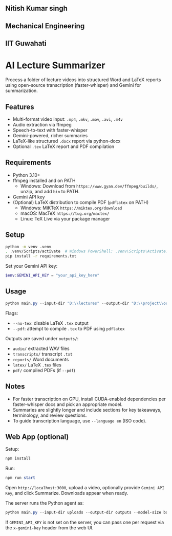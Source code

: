 ## Nitish Kumar singh
## Mechanical Engineering
## IIT Guwahati

# AI Lecture Summarizer

Process a folder of lecture videos into structured Word and LaTeX reports using open-source transcription (faster-whisper) and Gemini for summarization.

## Features
- Multi-format video input: `.mp4`, `.mkv`, `.mov`, `.avi`, `.m4v`
- Audio extraction via ffmpeg
- Speech-to-text with faster-whisper
- Gemini-powered, richer summaries
- LaTeX-like structured `.docx` report via python-docx
- Optional `.tex` LaTeX report and PDF compilation

## Requirements
- Python 3.10+
- ffmpeg installed and on PATH
  - Windows: Download from `https://www.gyan.dev/ffmpeg/builds/`, unzip, and add `bin` to PATH.
- Gemini API key
- (Optional) LaTeX distribution to compile PDF (`pdflatex` on PATH)
  - Windows: MiKTeX `https://miktex.org/download`
  - macOS: MacTeX `https://tug.org/mactex/`
  - Linux: TeX Live via your package manager

## Setup
```bash
python -m venv .venv
. .venv/Scripts/activate  # Windows PowerShell: .venv\Scripts\Activate.ps1
pip install -r requirements.txt
```

Set your Gemini API key:
```powershell
$env:GEMINI_API_KEY = "your_api_key_here"
```

## Usage
```powershell
python main.py --input-dir "D:\\lectures" --output-dir "D:\\project\\outputs" --model-size base --gemini-model gemini-1.5-flash --pdf
```
Flags:
- `--no-tex`: disable LaTeX `.tex` output
- `--pdf`: attempt to compile `.tex` to PDF using `pdflatex`

Outputs are saved under `outputs/`:
- `audio/` extracted WAV files
- `transcripts/` transcript `.txt`
- `reports/` Word documents
- `latex/` LaTeX `.tex` files
- `pdf/` compiled PDFs (if `--pdf`)

## Notes
- For faster transcription on GPU, install CUDA-enabled dependencies per faster-whisper docs and pick an appropriate model.
- Summaries are slightly longer and include sections for key takeaways, terminology, and review questions.
- To guide transcription language, use `--language en` (ISO code).

## Web App (optional)

Setup:
```powershell
npm install
```
Run:
```powershell
npm run start
```
Open `http://localhost:3000`, upload a video, optionally provide `Gemini API Key`, and click Summarize. Downloads appear when ready.

The server runs the Python agent as:
```powershell
python main.py --input-dir uploads --output-dir outputs --model-size base --gemini-model gemini-1.5-flash --web-single
```
If `GEMINI_API_KEY` is not set on the server, you can pass one per request via the `x-gemini-key` header from the web UI.
